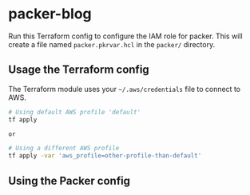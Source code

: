 # packer-blog

Run this Terraform config to configure the IAM role for packer. This will create a file named `packer.pkrvar.hcl` in the `packer/` directory.

## Usage the Terraform config

The Terraform module uses your `~/.aws/credentials` file to connect to AWS.

```bash
# Using default AWS profile 'default'
tf apply

or

# Using a different AWS profile
tf apply -var 'aws_profile=other-profile-than-default'
```

## Using the Packer config

